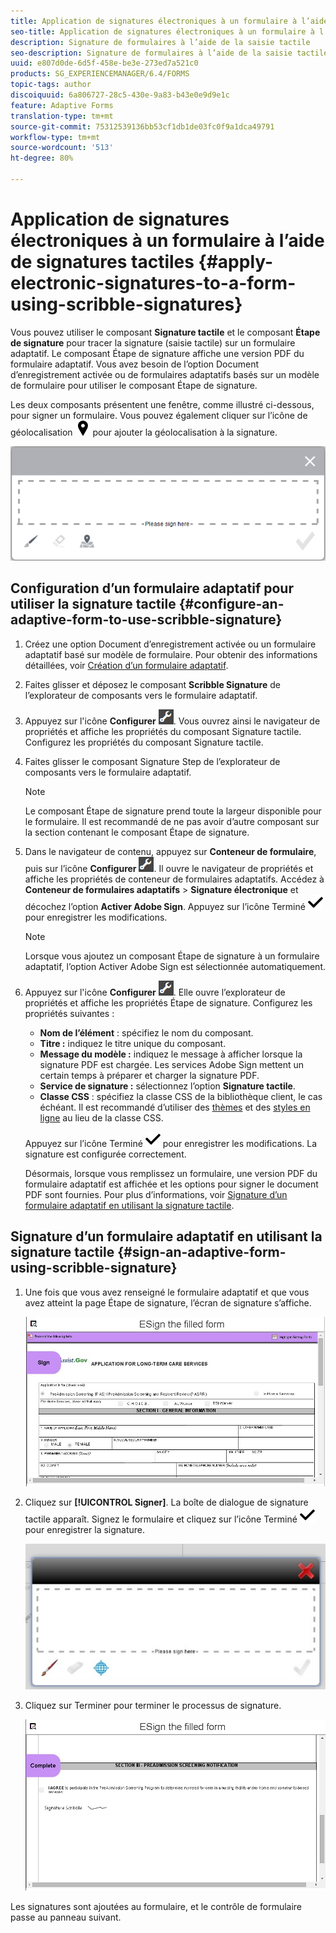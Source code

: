 ```yaml
---
title: Application de signatures électroniques à un formulaire à l’aide de signatures tactiles
seo-title: Application de signatures électroniques à un formulaire à l’aide de signatures tactiles
description: Signature de formulaires à l’aide de la saisie tactile
seo-description: Signature de formulaires à l’aide de la saisie tactile
uuid: e807d0de-6d5f-458e-be3e-273ed7a521c0
products: SG_EXPERIENCEMANAGER/6.4/FORMS
topic-tags: author
discoiquuid: 6a806727-28c5-430e-9a83-b43e0e9d9e1c
feature: Adaptive Forms
translation-type: tm+mt
source-git-commit: 75312539136bb53cf1db1de03fc0f9a1dca49791
workflow-type: tm+mt
source-wordcount: '513'
ht-degree: 80%

---
```



# Application de signatures électroniques à un formulaire à l’aide de signatures tactiles {#apply-electronic-signatures-to-a-form-using-scribble-signatures}

Vous pouvez utiliser le composant **Signature tactile** et le composant **Étape de signature** pour tracer la signature (saisie tactile) sur un formulaire adaptatif. Le composant Étape de signature affiche une version PDF du formulaire adaptatif. Vous avez besoin de l’option Document d’enregistrement activée ou de formulaires adaptatifs basés sur un modèle de formulaire pour utiliser le composant Étape de signature.

Les deux composants présentent une fenêtre, comme illustré ci-dessous, pour signer un formulaire. Vous pouvez également cliquer sur l’icône de géolocalisation ![aem_6_3_geolocation](assets/aem_6_3_geolocation.png) pour ajouter la géolocalisation à la signature.

![Boîte de dialogue de signature tactile](assets/scribble-signature.png)

## Configuration d’un formulaire adaptatif pour utiliser la signature tactile {#configure-an-adaptive-form-to-use-scribble-signature}

1. Créez une option Document d’enregistrement activée ou un formulaire adaptatif basé sur modèle de formulaire. Pour obtenir des informations détaillées, voir [Création d’un formulaire adaptatif](/help/forms/using/creating-adaptive-form.md).
1. Faites glisser et déposez le composant **Scribble Signature** de l’explorateur de composants vers le formulaire adaptatif.
1. Appuyez sur l&#39;icône **Configurer** ![configurer](assets/configure.png). Vous ouvrez ainsi le navigateur de propriétés et affiche les propriétés du composant Signature tactile. Configurez les propriétés du composant Signature tactile.
1. Faites glisser le composant Signature Step de l’explorateur de composants vers le formulaire adaptatif.

   >[!NOTE]
   >
   >Le composant Étape de signature prend toute la largeur disponible pour le formulaire. Il est recommandé de ne pas avoir d’autre composant sur la section contenant le composant Étape de signature.

1. Dans le navigateur de contenu, appuyez sur **Conteneur de formulaire**, puis sur l’icône **Configurer** ![configurer](assets/configure.png). Il ouvre le navigateur de propriétés et affiche les propriétés de conteneur de formulaires adaptatifs. Accédez à **Conteneur de formulaires adaptatifs** > **Signature électronique** et décochez l’option **Activer Adobe Sign**. Appuyez sur l’icône Terminé ![aem_6_3_forms_save](assets/aem_6_3_forms_save.png) pour enregistrer les modifications.

   >[!NOTE]
   >
   >Lorsque vous ajoutez un composant Étape de signature à un formulaire adaptatif, l’option Activer Adobe Sign est sélectionnée automatiquement.

1. Appuyez sur l&#39;icône **Configurer** ![configurer](assets/configure.png). Elle ouvre l’explorateur de propriétés et affiche les propriétés Étape de signature. Configurez les propriétés suivantes :

   * **Nom de l’élément** : spécifiez le nom du composant.
   * **Titre :** indiquez le titre unique du composant.
   * **Message du modèle :** indiquez le message à afficher lorsque la signature PDF est chargée. Les services Adobe Sign mettent un certain temps à préparer et charger la signature PDF.
   * **Service de signature :** sélectionnez l’option **Signature tactile**.
   * **Classe CSS** : spécifiez la classe CSS de la bibliothèque client, le cas échéant. Il est recommandé d’utiliser des [thèmes](/help/forms/using/themes.md) et des [styles en ligne](/help/forms/using/inline-style-adaptive-forms.md) au lieu de la classe CSS.

   Appuyez sur l’icône Terminé ![aem_6_3_forms_save](assets/aem_6_3_forms_save.png) pour enregistrer les modifications. La signature est configurée correctement.

   Désormais, lorsque vous remplissez un formulaire, une version PDF du formulaire adaptatif est affichée et les options pour signer le document PDF sont fournies. Pour plus d’informations, voir [Signature d’un formulaire adaptatif en utilisant la signature tactile](/help/forms/using/signing-forms-using-scribble.md#p-sign-an-adaptive-form-using-scribble-signature-p).

## Signature d’un formulaire adaptatif en utilisant la signature tactile {#sign-an-adaptive-form-using-scribble-signature}

1. Une fois que vous avez renseigné le formulaire adaptatif et que vous avez atteint la page Étape de signature, l’écran de signature s’affiche.

   ![Écran de signature de la page EchoSign](assets/esignscribblesign.jpg)

1. Cliquez sur **[!UICONTROL Signer]**. La boîte de dialogue de signature tactile apparaît. Signez le formulaire et cliquez sur l’icône Terminé ![aem_6_3_forms_save](assets/aem_6_3_forms_save.png) pour enregistrer la signature.

   ![Boîte de dialogue de signature tactile](assets/scribblewidget.jpg)

1. Cliquez sur Terminer pour terminer le processus de signature.

   ![Terminer le processus de signature](assets/scribblecomplete.jpg)

Les signatures sont ajoutées au formulaire, et le contrôle de formulaire passe au panneau suivant.

